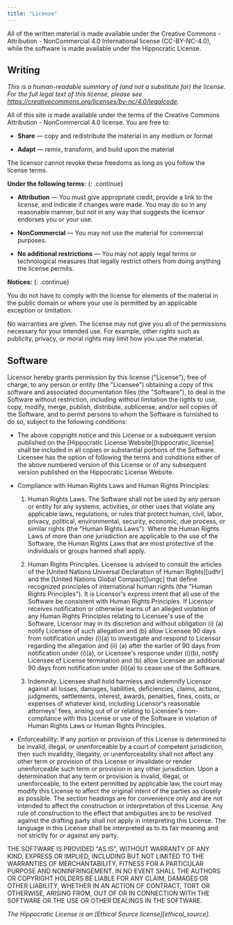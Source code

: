 ```yaml
---
title: "License"
---
```


All of the written material is made available under the Creative
Commons - Attribution - NonCommercial 4.0 International license (CC-BY-NC-4.0),
while the software is made available under the Hippocratic License.

## Writing

*This is a human-readable summary of (and not a substitute for) the license.
For the full legal text of this license, please see
<https://creativecommons.org/licenses/by-nc/4.0/legalcode>.*

All of this site is made available under the terms of the Creative Commons
Attribution - NonCommercial 4.0 license. You are free to:

-   **Share** — copy and redistribute the material in any medium or format

-   **Adapt** — remix, transform, and build upon the material

The licensor cannot revoke these freedoms as long as you follow the license
terms.

**Under the following terms:**
{: .continue}

-   **Attribution** — You must give appropriate credit, provide a link to the
    license, and indicate if changes were made. You may do so in any reasonable
    manner, but not in any way that suggests the licensor endorses you or your
    use.

-   **NonCommercial** — You may not use the material for commercial purposes.

-   **No additional restrictions** — You may not apply legal terms or technological
    measures that legally restrict others from doing anything the license
    permits.

**Notices:**
{: .continue}

You do not have to comply with the license for elements of the material in the
public domain or where your use is permitted by an applicable exception or
limitation.

No warranties are given. The license may not give you all of the permissions
necessary for your intended use. For example, other rights such as publicity,
privacy, or moral rights may limit how you use the material.

## Software

Licensor hereby grants permission by this license ("License"), free of charge,
to any person or entity (the "Licensee") obtaining a copy of this software and
associated documentation files (the "Software"), to deal in the Software without
restriction, including without limitation the rights to use, copy, modify,
merge, publish, distribute, sublicense, and/or sell copies of the Software, and
to permit persons to whom the Software is furnished to do so, subject to the
following conditions:

-   The above copyright notice and this License or a subsequent version published
    on the [Hippocratic License Website][hippocratic_license] shall be
    included in all copies or substantial portions of the Software. Licensee has
    the option of following the terms and conditions either of the above
    numbered version of this License or of any subsequent version published on
    the Hippocratic License Website.

-   Compliance with Human Rights Laws and Human Rights Principles:

    1.  Human Rights Laws. The Software shall not be used by any person or
        entity for any systems, activities, or other uses that violate any
        applicable laws, regulations, or rules that protect human, civil, labor,
        privacy, political, environmental, security, economic, due process, or
        similar rights (the "Human Rights Laws"). Where the Human Rights Laws of
        more than one jurisdiction are applicable to the use of the Software,
        the Human Rights Laws that are most protective of the individuals or
        groups harmed shall apply.

    2.  Human Rights Principles. Licensee is advised to consult the articles of
        the [United Nations Universal Declaration of Human Rights][udhr] and the
        [United Nations Global Compact][ungc] that define recognized principles
        of international human rights (the "Human Rights Principles"). It is
        Licensor's express intent that all use of the Software be consistent
        with Human Rights Principles. If Licensor receives notification or
        otherwise learns of an alleged violation of any Human Rights Principles
        relating to Licensee's use of the Software, Licensor may in its
        discretion and without obligation (i) (a) notify Licensee of such
        allegation and (b) allow Licensee 90 days from notification under (i)(a)
        to investigate and respond to Licensor regarding the allegation and (ii)
        (a) after the earlier of 90 days from notification under (i)(a), or
        Licensee's response under (i)(b), notify Licensee of License termination
        and (b) allow Licensee an additional 90 days from notification under
        (ii)(a) to cease use of the Software.

    3.  Indemnity. Licensee shall hold harmless and indemnify Licensor against
        all losses, damages, liabilities, deficiencies, claims, actions,
        judgments, settlements, interest, awards, penalties, fines, costs, or
        expenses of whatever kind, including Licensor's reasonable attorneys'
        fees, arising out of or relating to Licensee's non-compliance with this
        License or use of the Software in violation of Human Rights Laws or
        Human Rights Principles.

-    Enforceability: If any portion or provision of this License is determined to
     be invalid, illegal, or unenforceable by a court of competent jurisdiction,
     then such invalidity, illegality, or unenforceability shall not affect any
     other term or provision of this License or invalidate or render
     unenforceable such term or provision in any other jurisdiction. Upon a
     determination that any term or provision is invalid, illegal, or
     unenforceable, to the extent permitted by applicable law, the court may
     modify this License to affect the original intent of the parties as closely
     as possible. The section headings are for convenience only and are not
     intended to affect the construction or interpretation of this License. Any
     rule of construction to the effect that ambiguities are to be resolved
     against the drafting party shall not apply in interpreting this
     License. The language in this License shall be interpreted as to its fair
     meaning and not strictly for or against any party.

THE SOFTWARE IS PROVIDED "AS IS", WITHOUT WARRANTY OF ANY KIND, EXPRESS OR
IMPLIED, INCLUDING BUT NOT LIMITED TO THE WARRANTIES OF MERCHANTABILITY, FITNESS
FOR A PARTICULAR PURPOSE AND NONINFRINGEMENT. IN NO EVENT SHALL THE AUTHORS OR
COPYRIGHT HOLDERS BE LIABLE FOR ANY CLAIM, DAMAGES OR OTHER LIABILITY, WHETHER
IN AN ACTION OF CONTRACT, TORT OR OTHERWISE, ARISING FROM, OUT OF OR IN
CONNECTION WITH THE SOFTWARE OR THE USE OR OTHER DEALINGS IN THE SOFTWARE.

*The Hippocratic License is an [Ethical Source license][ethical_source].*
